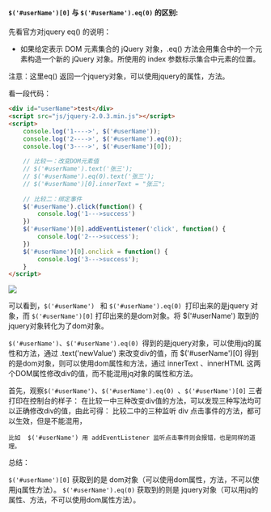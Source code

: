 #### `$('#userName')[0]` 与 `$('#userName').eq(0)` 的区别:



先看官方对jquery eq() 的说明：

* 如果给定表示 DOM 元素集合的 jQuery 对象，.eq() 方法会用集合中的一个元素构造一个新的 jQuery 对象。所使用的 index 参数标示集合中元素的位置。

注意：这里eq() 返回一个jquery对象，可以使用jquery的属性，方法。

看一段代码：

```html
<div id="userName">test</div>
<script src="js/jquery-2.0.3.min.js"></script>
<script>
    console.log('1---->', $('#userName'));
    console.log('2---->', $('#userName').eq(0));
    console.log('3---->', $('#userName')[0]);
 
    // 比较一：改变DOM元素值
    // $('#userName').text('张三');
    // $('#userName').eq(0).text('张三');
    // $('#userName')[0].innerText = "张三";
 
    // 比较二：绑定事件
    $('#userName').click(function() {
        console.log('1--->success')
    })
    $('#userName')[0].addEventListener('click', function() {
        console.log('2--->success');
    })
    $('#userName')[0].onclick = function() {
        console.log('3--->success');
    }
</script>
```

![](https://tuku.jdblog.cn/2019/05/26/20180821231211864.png)

可以看到，`$('#userName') `    和    `$('#userName').eq(0) `打印出来的是jquery 对象，而 `$('#userName')[0]` 打印出来的是dom对象。将 $('#userName') 取到的jquery对象转化为了dom对象。

` $('#userName') `、`$('#userName').eq(0) `得到的是jquery对象，可以使用jq的属性和方法，通过 .text('newValue') 来改变div的值，而 $('#userName')[0] 得到的是dom对象，则可以使用dom属性和方法，通过 innerText 、innerHTML 这两个DOM属性修改div的值，而不能混用jq对象的属性和方法。



首先，观察` $('#userName') `、`$('#userName').eq(0) `、`$('#userName')[0]` 三者打印在控制台的样子：
在比较一中三种改变div值的方法，可以发现三种写法均可以正确修改div的值，由此可得：
比较二中的三种监听 div 点击事件的方法，都可以生效，但是不能混用，

```
比如  $('#userName') 用 addEventListener 监听点击事件则会报错，也是同样的道理。
```



总结：

`$('#userName')[0]`  获取到的是 dom对象（可以使用dom属性，方法，不可以使用jq属性方法）。 `$('#userName').eq(0)`  获取到的则是 jquery对象（可以用jq的属性、方法，不可以使用dom属性方法）。

